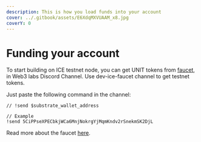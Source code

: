 ```yaml
---
description: This is how you load funds into your account
cover: ../.gitbook/assets/E6XdqMXVUAAM_x8.jpg
coverY: 0
---
```


# Funding your account

To start building on ICE testnet node, you can get UNIT tokens from [faucet](https://discord.gg/dzmePx2UZd), in Web3 labs Discord Channel. Use dev-ice-faucet channel to get testnet tokens.

Just paste the following command in the channel:

```
// !send $substrate_wallet_address

// Example
!send 5CiPPseXPECbkjWCa6MnjNokrgYjMqmKndv2rSnekmSK2DjL
```

Read more about the faucet [here](../ice-details/faucet.md).
